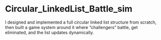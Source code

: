 # Circular_LinkedList_Battle_sim
I designed and implemented a full circular linked list structure from scratch, then built a game system around it where “challengers” battle, get eliminated, and the list updates dynamically. 
